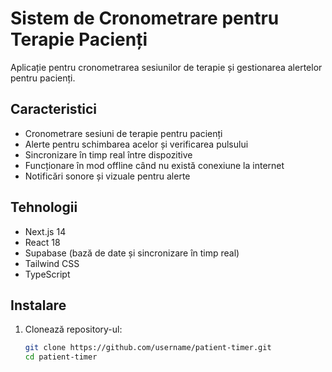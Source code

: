 # Sistem de Cronometrare pentru Terapie Pacienți

Aplicație pentru cronometrarea sesiunilor de terapie și gestionarea alertelor pentru pacienți.

## Caracteristici

- Cronometrare sesiuni de terapie pentru pacienți
- Alerte pentru schimbarea acelor și verificarea pulsului
- Sincronizare în timp real între dispozitive
- Funcționare în mod offline când nu există conexiune la internet
- Notificări sonore și vizuale pentru alerte

## Tehnologii

- Next.js 14
- React 18
- Supabase (bază de date și sincronizare în timp real)
- Tailwind CSS
- TypeScript

## Instalare

1. Clonează repository-ul:
   ```bash
   git clone https://github.com/username/patient-timer.git
   cd patient-timer

